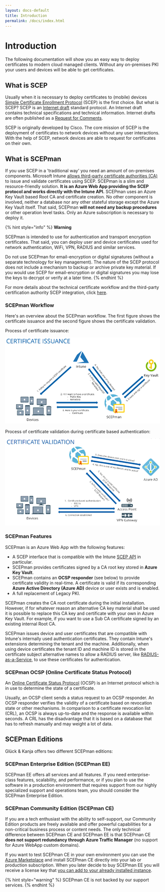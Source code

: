 ```yaml
---
layout: docs-default
title: Introduction
permalink: /docs/index.html
---
```


# Introduction

The following documentation will show you an easy way to deploy certificates to modern cloud managed clients. Without any on-premises PKI your users and devices will be able to get certificates.

## What is SCEP

Usually when it is necessary to deploy certificates to \(mobile\) devices [Simple Certificate Enrollment Protocol](https://tools.ietf.org/id/draft-gutmann-scep-09.html) \(SCEP\) is the first choice. But what is SCEP? SCEP is an [Internet draft](https://en.wikipedia.org/wiki/Internet_Draft) standard protocol. An Internet draft contains technical specifications and technical information. Internet drafts are often published as a [Request for Comments](https://en.wikipedia.org/wiki/Request_for_Comments).

SCEP is originally developed by Cisco. The core mission of SCEP is the deployment of certificates to network devices without any user interactions. With the help of SCEP, network devices are able to request for certificates on their own.

## What is SCEPman

If you use SCEP in a 'traditional way' you need an amount of on-premises components. Microsoft Intune [allows third-party certificate authorities \(CA\)](https://docs.microsoft.com/en-us/intune/certificate-authority-add-scep-overview) to issue and validate certificates using SCEP. SCEPman is a slim and resource-friendly solution. **It is an Azure Web App providing the SCEP protocol and works directly with the Intune API.** SCEPman uses an Azure Key Vault based Root CA and certificate creation. No other component is involved, neither a database nor any other stateful storage except the Azure Key Vault itself. That said, SCEPman **will not need any backup procedures** or other operation level tasks. Only an Azure subscription is necessary to deploy it.

{% hint style="info" %}
**Warning**  
  
SCEPman is intended to use for authentication and transport encryption certificates. That said, you can deploy user and device certificates used for network authentication, WiFi, VPN, RADIUS and similar services.  
  
Do not use SCEPman for email-encryption or digital signatures \(without a separate technology for key management\). The nature of the SCEP protocol does not include a mechanism to backup or archive private key material. If you would use SCEP for email-encryption or digital signatures you may lose the keys to decrypt or verify at a later time.
{% endhint %}

For more details about the technical certificate workflow and the third-party certification authority SCEP integration, click [here](https://docs.microsoft.com/en-us/intune/certificate-authority-add-scep-overview#overview).

### SCEPman Workflow

Here's an overview about the SCEPman workflow. The first figure shows the certificate issuance and the second figure shows the certificate validation.

Process of certificate issuance:

![](.gitbook/assets/overview1.png)

Process of certificate validation during certificate based authentication:

![](.gitbook/assets/overview2.png)

### SCEPman Features

SCEPman is an Azure Web App with the following features:

* A SCEP interface that is compatible with the Intune [SCEP API](https://docs.microsoft.com/en-us/intune/certificate-authority-add-scep-overview) in particular.
* SCEPman provides certificates signed by a CA root key stored in **Azure Key Vault**.
* SCEPman contains an **OCSP responder** \(see below\) to provide certificate validity in real-time. A certificate is valid if its corresponding **Azure Active Directory \(Azure AD\)** device or user exists and is enabled.
* A full replacement of Legacy PKI.

SCEPman creates the CA root certificate during the initial installation. However, if for whatever reason an alternative CA key material shall be used it is possible to replace this CA key and certificate with your own in Azure Key Vault. For example, if you want to use a Sub CA certificate signed by an existing internal Root CA.

SCEPman issues device and user certificates that are compatible with Intune's internally used authentication certificates. They contain Intune's extensions determining the tenant and the machine. Additionally, when using device certificates the tenant ID and machine ID is stored in the certificate subject alternative names to allow a RADIUS server, like [RADIUS-as-a-Service](https://azuremarketplace.microsoft.com/en-us/marketplace/apps/gluckkanja.radius-aas?tab=Overview), to use these certificates for authentication.

### SCEPman OCSP \(Online Certificate Status Protocol\)

An [Online Certificate Status Protocol](https://community.digicert.com/en/blogs.entry.html/2015/02/26/what-is-ocsp.html) \(OCSP\) is an Internet protocol which is in use to determine the state of a certificate.

Usually, an OCSP client sends a status request to an OCSP responder. An OCSP responder verifies the validity of a certificate based on revocation state or other mechanisms. In comparison to a certificate revocation list \(CRL\), an OCSP is always up-to-date and the response is available within seconds. A CRL has the disadvantage that it is based on a database that has to refresh manually and may weight a lot of data.

## SCEPman Editions

Glück & Kanja offers two different SCEPman editions:

### SCEPman Enterprise Edition \(SCEPman EE\)

SCEPman EE offers all services and all features. If you need enterprise-class features, scalability, and performance, or if you plan to use the software in a production environment that requires support from our highly specialized support and operations team, you should consider the SCEPman Enterprise Edition.

### SCEPman Community Edition \(SCEPman CE\)

If you are a tech enthusiast with the ability to self-support, our Community Edition products are freely available and offer powerful capabilities for a non-critical business process or content needs. The only technical difference between SCEPman CE and SCEPman EE is that SCEPman CE **does not support redundancy through Azure Traffic Manager** \(no support for Azure WebApp custom domains\).  
  
If you want to test SCEPman CE in your own environment you can use the [Azure Marketplace](https://azuremarketplace.microsoft.com/en-us/marketplace/apps/gluckkanja.scepman) and install SCEPman CE directly into your lab or production subscription. When you later decide to buy SCEPman EE you will receive a license key that [you can add to your already installed instance](configuration/add-a-license-key.md).

{% hint style="warning" %}
SCEPman CE is not backed by our support services.
{% endhint %}

